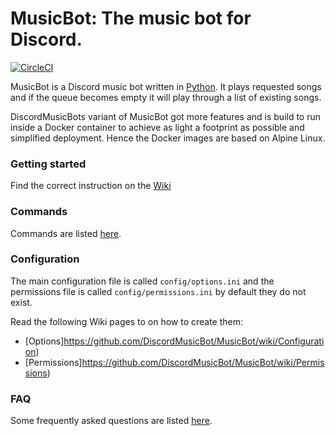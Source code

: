 # MusicBot: The music bot for Discord.
[![CircleCI](https://circleci.com/gh/DiscordMusicBot/MusicBot.svg?&style=shield&circle-token=77d91750da1ebba29231a643d9817db316720f91)](https://circleci.com/gh/DiscordMusicBot/MusicBot)

MusicBot is a Discord music bot written in [Python](https://www.python.org "Python homepage").
It plays requested songs and if the queue becomes empty it will play through a list of existing songs.

DiscordMusicBots variant of MusicBot got more features and is build to run inside a Docker container to achieve as light a footprint as possible and simplified deployment.
Hence the Docker images are based on Alpine Linux.


### Getting started
Find the correct instruction on the [Wiki](https://github.com/DiscordMusicBot/MusicBot/wiki)


### Commands
Commands are listed [here](https://github.com/DiscordMusicBot/MusicBot/wiki/Commands "Commands list").


### Configuration
The main configuration file is called `config/options.ini` and the permissions file is called `config/permissions.ini` by default they do not exist.

Read the following Wiki pages to on how to create them:
- [Options]https://github.com/DiscordMusicBot/MusicBot/wiki/Configuration)
- [Permissions]https://github.com/DiscordMusicBot/MusicBot/wiki/Permissions)


### FAQ
Some frequently asked questions are listed [here](https://github.com/DiscordMusicBot/MusicBot/wiki/FAQ).
